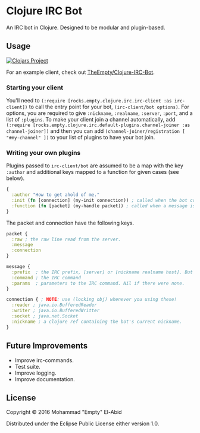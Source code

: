 # Clojure IRC Bot

An IRC bot in Clojure. Designed to be modular and plugin-based.

## Usage

[![Clojars Project](http://clojars.org/irc-bot/latest-version.svg)](http://clojars.org/irc-bot)

For an example client, check out [TheEmpty/Clojure-IRC-Bot](https://github.com/TheEmpty/Clojure-IRC-Bot).


### Starting your client
You'll need to `(:require [rocks.empty.clojure.irc.irc-client :as irc-client])` to call
the entry point for your bot, `(irc-client/bot options)`. For options, you are required
to give `:nickname`, `:realname`, `:server`, `:port`, and a list of `:plugins`.
To make your client join a channel automatically, add
`(:require [rocks.empty.clojure.irc.default-plugins.channel-joiner :as channel-joiner])`
and then you can add
`(channel-joiner/registration [ "#my-channel" ])` to your list of plugins to have your bot join.


### Writing your own plugins
Plugins passed to `irc-client/bot` are assumed to be a map with the key `:author`
and additional keys mapped to a function for given cases (see below).

```clojure
{
  :author "How to get ahold of me."
  :init (fn [connection] (my-init connection)) ; called when the bot connects to the server.
  :function (fn [packet] (my-handle packet)) ; called when a message is recieved from the server.
}
```

The packet and connection have the following keys.

```clojure
packet {
  :raw ; the raw line read from the server.
  :message
  :connection
}

message {
  :prefix  ; the IRC prefix, [server] or [nickname realname host]. But note the prefix is optional (will be nil if there is none) and so are realname and host.
  :command ; the IRC command
  :params  ; parameters to the IRC command. Nil if there were none.
}

connection { ; NOTE: use (locking obj) whenever you using these!
  :reader ; java.io.BufferedReader
  :writer ; java.io.BufferedWritter
  :socket ; java.net.Socket
  :nickname ; a clojure ref containing the bot's current nickname.
}

```


## Future Improvements

* Improve irc-commands.
* Test suite.
* Improve logging.
* Improve documentation.

## License

Copyright © 2016 Mohammad "Empty" El-Abid

Distributed under the Eclipse Public License either version 1.0.
